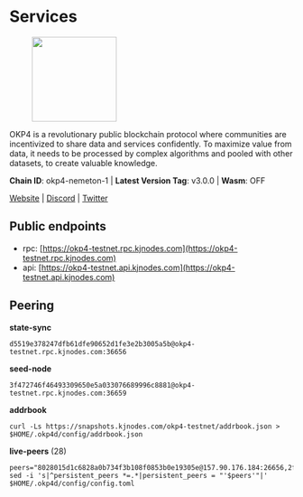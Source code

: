 # Services

<figure><img src="https://raw.githubusercontent.com/kj89/testnet_manuals/main/pingpub/logos/okp4.png" width="150" alt=""><figcaption></figcaption></figure>

OKP4 is a revolutionary public blockchain protocol where communities are incentivized to  share data and services confidently. To maximize value from data, it needs to be processed  by complex algorithms and pooled with other datasets, to create valuable knowledge.

**Chain ID**: okp4-nemeton-1 | **Latest Version Tag**: v3.0.0 | **Wasm**: OFF

[Website](https://okp4.network) | [Discord](https://discord.gg/okp4) | [Twitter](https://twitter.com/OKP4_Protocol)


## Public endpoints

* rpc: [https://okp4-testnet.rpc.kjnodes.com](https://okp4-testnet.rpc.kjnodes.com)
* api: [https://okp4-testnet.api.kjnodes.com](https://okp4-testnet.api.kjnodes.com)

## Peering

**state-sync**

```
d5519e378247dfb61dfe90652d1fe3e2b3005a5b@okp4-testnet.rpc.kjnodes.com:36656
```

**seed-node**

```
3f472746f46493309650e5a033076689996c8881@okp4-testnet.rpc.kjnodes.com:36659
```

**addrbook**
```
curl -Ls https://snapshots.kjnodes.com/okp4-testnet/addrbook.json > $HOME/.okp4d/config/addrbook.json
```

**live-peers** (28)
```
peers="8028015d1c6828a0b734f3b108f0853b0e19305e@157.90.176.184:26656,2f6d5a319ebee0201dff4a0e3b7526d0863a4d32@65.109.85.225:6070,95986e08f5baee420d3b72be67826e321663072b@65.109.85.221:6070,be9841ace1d71a4c7681918ee39f5e00d8e96a82@213.239.216.252:36656,d5519e378247dfb61dfe90652d1fe3e2b3005a5b@65.109.68.190:36656,cd2e7d49cc2f911d7df7c7951d72c96727d1db1d@212.8.240.13:36656,8a7605d8ae4338de5b7a0d5c70244ce05e377630@85.10.200.221:26656,b2c6835ab2300785ca3bdc0e045d8861504a9ff4@185.194.219.96:26656,8cdeb85dada114c959c36bb59ce258c65ae3a09c@88.198.242.163:36656,b0b56d944cf1cc569a1e77e0923e075bad94d755@141.95.145.41:28656,5ed1edac2d35c91577b34f6002c85927027058b9@95.217.202.49:30656,74349a1cb9479b291866debe2042de8a2e88b850@65.108.233.109:17656,42b1ed3a559cbc09278d360dfccf64866a780104@65.109.27.156:29656,9d1482bc31fb4578a5c7f7f65c4e0aaf2dfc2336@213.239.215.77:36656,854cc8b83a48ba4394c1940b57d0f42ec013e033@38.242.251.204:26656,5c2a752c9b1952dbed075c56c600c3a79b58c395@95.214.55.232:26996,d1a0ff9bd7ea1ebd06bc7158f3523f5e557328be@163.172.131.169:26656,2bfd405e8f0f176428e2127f98b5ec53164ae1f0@142.132.149.118:26656,11d2d5cab53f3e10bc8d91c76601d68cce33c82b@144.76.28.163:26656,66a75c374c274733bfa3050277cdb43db3fcee56@147.182.229.52:26656,307fb25cd6998d0d5bd1d947571f6043c6bb4069@65.109.31.114:2280,e755eb8016c2f6f5303b2f8d503d9126d235e80f@138.201.35.56:26656,d132ad0c5b2afd0eab2d87351eeda46dc9d69312@46.228.205.200:26656,15fdc722cd49ef7676205b6ad3120a84728d948c@65.108.225.158:17656,44c4ad482cf8f1d9e7e18968da78bd0349fe853e@5.78.54.193:26656,f7e481df45bfbe62ea0553f5f6da34eaf4f688c3@194.34.232.225:26656,ade4d8bc8cbe014af6ebdf3cb7b1e9ad36f412c0@176.9.82.221:17656,2f9e54645aca860f703e3f756fa7c472b829a9a9@195.201.222.82:26009"
sed -i 's|^persistent_peers *=.*|persistent_peers = "'$peers'"|' $HOME/.okp4d/config/config.toml
```
